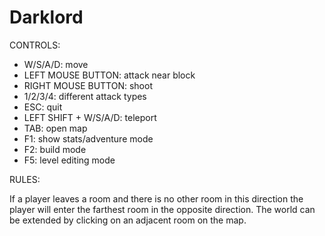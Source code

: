 Darklord
========

CONTROLS:

- W/S/A/D: move
- LEFT MOUSE BUTTON: attack near block
- RIGHT MOUSE BUTTON: shoot
- 1/2/3/4: different attack types
- ESC: quit
- LEFT SHIFT + W/S/A/D: teleport
- TAB: open map
- F1: show stats/adventure mode
- F2: build mode
- F5: level editing mode

RULES:

If a player leaves a room and there is no other room in this direction the player will enter 
the farthest room in the opposite direction. The world can be extended by clicking on an 
adjacent room on the map.